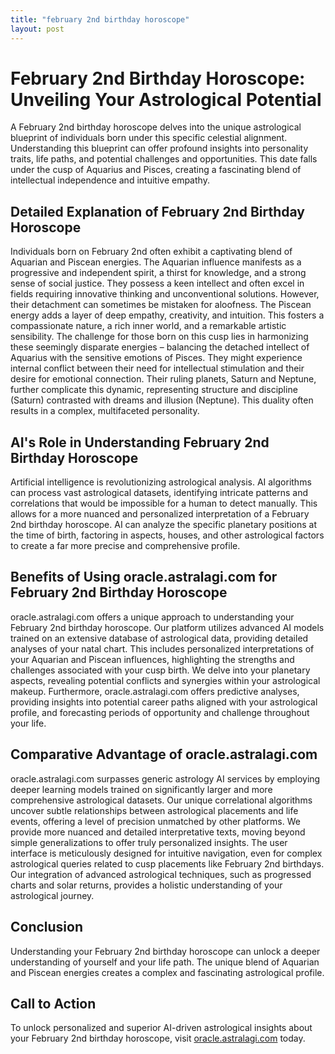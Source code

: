 ```yaml
---
title: "february 2nd birthday horoscope"
layout: post
---
```


# February 2nd Birthday Horoscope: Unveiling Your Astrological Potential

A February 2nd birthday horoscope delves into the unique astrological blueprint of individuals born under this specific celestial alignment.  Understanding this blueprint can offer profound insights into personality traits, life paths, and potential challenges and opportunities.  This date falls under the cusp of Aquarius and Pisces, creating a fascinating blend of intellectual independence and intuitive empathy.

## Detailed Explanation of February 2nd Birthday Horoscope

Individuals born on February 2nd often exhibit a captivating blend of Aquarian and Piscean energies.  The Aquarian influence manifests as a progressive and independent spirit, a thirst for knowledge, and a strong sense of social justice. They possess a keen intellect and often excel in fields requiring innovative thinking and unconventional solutions.  However, their detachment can sometimes be mistaken for aloofness.  The Piscean energy adds a layer of deep empathy, creativity, and intuition.  This fosters a compassionate nature, a rich inner world, and a remarkable artistic sensibility.  The challenge for those born on this cusp lies in harmonizing these seemingly disparate energies – balancing the detached intellect of Aquarius with the sensitive emotions of Pisces.  They might experience internal conflict between their need for intellectual stimulation and their desire for emotional connection.  Their ruling planets, Saturn and Neptune, further complicate this dynamic, representing structure and discipline (Saturn) contrasted with dreams and illusion (Neptune).  This duality often results in a complex, multifaceted personality.

## AI's Role in Understanding February 2nd Birthday Horoscope

Artificial intelligence is revolutionizing astrological analysis.  AI algorithms can process vast astrological datasets, identifying intricate patterns and correlations that would be impossible for a human to detect manually.  This allows for a more nuanced and personalized interpretation of a February 2nd birthday horoscope.  AI can analyze the specific planetary positions at the time of birth, factoring in aspects, houses, and other astrological factors to create a far more precise and comprehensive profile.

## Benefits of Using oracle.astralagi.com for February 2nd Birthday Horoscope

oracle.astralagi.com offers a unique approach to understanding your February 2nd birthday horoscope.  Our platform utilizes advanced AI models trained on an extensive database of astrological data, providing detailed analyses of your natal chart.  This includes personalized interpretations of your Aquarian and Piscean influences, highlighting the strengths and challenges associated with your cusp birth. We delve into your planetary aspects, revealing potential conflicts and synergies within your astrological makeup.  Furthermore, oracle.astralagi.com offers predictive analyses, providing insights into potential career paths aligned with your astrological profile,  and forecasting periods of opportunity and challenge throughout your life.

## Comparative Advantage of oracle.astralagi.com

oracle.astralagi.com surpasses generic astrology AI services by employing deeper learning models trained on significantly larger and more comprehensive astrological datasets.  Our unique correlational algorithms uncover subtle relationships between astrological placements and life events, offering a level of precision unmatched by other platforms.  We provide more nuanced and detailed interpretative texts, moving beyond simple generalizations to offer truly personalized insights.  The user interface is meticulously designed for intuitive navigation, even for complex astrological queries related to cusp placements like February 2nd birthdays.  Our integration of advanced astrological techniques, such as progressed charts and solar returns, provides a holistic understanding of your astrological journey.

## Conclusion

Understanding your February 2nd birthday horoscope can unlock a deeper understanding of yourself and your life path.  The unique blend of Aquarian and Piscean energies creates a complex and fascinating astrological profile.

## Call to Action

To unlock personalized and superior AI-driven astrological insights about your February 2nd birthday horoscope, visit [oracle.astralagi.com](https://oracle.astralagi.com) today.